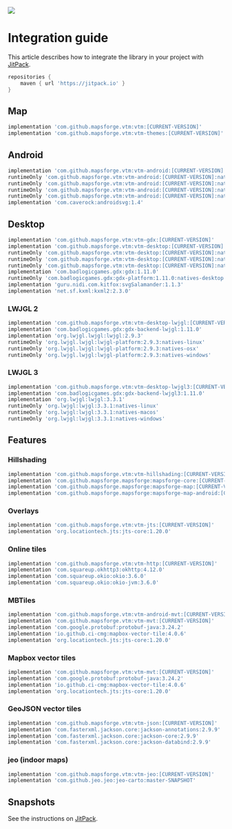 [![](https://jitpack.io/v/mapsforge/vtm.svg)](https://jitpack.io/#mapsforge/vtm)

# Integration guide

This article describes how to integrate the library in your project with [JitPack](https://jitpack.io/#mapsforge/vtm).

```groovy
repositories {
    maven { url 'https://jitpack.io' }
}
```

## Map

```groovy
implementation 'com.github.mapsforge.vtm:vtm:[CURRENT-VERSION]'
implementation 'com.github.mapsforge.vtm:vtm-themes:[CURRENT-VERSION]'
```

## Android

```groovy
implementation 'com.github.mapsforge.vtm:vtm-android:[CURRENT-VERSION]'
runtimeOnly 'com.github.mapsforge.vtm:vtm-android:[CURRENT-VERSION]:natives-armeabi-v7a'
runtimeOnly 'com.github.mapsforge.vtm:vtm-android:[CURRENT-VERSION]:natives-arm64-v8a'
runtimeOnly 'com.github.mapsforge.vtm:vtm-android:[CURRENT-VERSION]:natives-x86'
runtimeOnly 'com.github.mapsforge.vtm:vtm-android:[CURRENT-VERSION]:natives-x86_64'
implementation 'com.caverock:androidsvg:1.4'
```

## Desktop

```groovy
implementation 'com.github.mapsforge.vtm:vtm-gdx:[CURRENT-VERSION]'
implementation 'com.github.mapsforge.vtm:vtm-desktop:[CURRENT-VERSION]'
runtimeOnly 'com.github.mapsforge.vtm:vtm-desktop:[CURRENT-VERSION]:natives-linux'
runtimeOnly 'com.github.mapsforge.vtm:vtm-desktop:[CURRENT-VERSION]:natives-osx'
runtimeOnly 'com.github.mapsforge.vtm:vtm-desktop:[CURRENT-VERSION]:natives-windows'
implementation 'com.badlogicgames.gdx:gdx:1.11.0'
runtimeOnly 'com.badlogicgames.gdx:gdx-platform:1.11.0:natives-desktop'
implementation 'guru.nidi.com.kitfox:svgSalamander:1.1.3'
implementation 'net.sf.kxml:kxml2:2.3.0'
```

### LWJGL 2

```groovy
implementation 'com.github.mapsforge.vtm:vtm-desktop-lwjgl:[CURRENT-VERSION]'
implementation 'com.badlogicgames.gdx:gdx-backend-lwjgl:1.11.0'
implementation 'org.lwjgl.lwjgl:lwjgl:2.9.3'
runtimeOnly 'org.lwjgl.lwjgl:lwjgl-platform:2.9.3:natives-linux'
runtimeOnly 'org.lwjgl.lwjgl:lwjgl-platform:2.9.3:natives-osx'
runtimeOnly 'org.lwjgl.lwjgl:lwjgl-platform:2.9.3:natives-windows'
```

### LWJGL 3

```groovy
implementation 'com.github.mapsforge.vtm:vtm-desktop-lwjgl3:[CURRENT-VERSION]'
implementation 'com.badlogicgames.gdx:gdx-backend-lwjgl3:1.11.0'
implementation 'org.lwjgl:lwjgl:3.3.1'
runtimeOnly 'org.lwjgl:lwjgl:3.3.1:natives-linux'
runtimeOnly 'org.lwjgl:lwjgl:3.3.1:natives-macos'
runtimeOnly 'org.lwjgl:lwjgl:3.3.1:natives-windows'
```

## Features

### Hillshading

```groovy
implementation 'com.github.mapsforge.vtm:vtm-hillshading:[CURRENT-VERSION]'
implementation 'com.github.mapsforge.mapsforge:mapsforge-core:[CURRENT-VERSION]'
implementation 'com.github.mapsforge.mapsforge:mapsforge-map:[CURRENT-VERSION]'
implementation 'com.github.mapsforge.mapsforge:mapsforge-map-android:[CURRENT-VERSION]'
```

### Overlays

```groovy
implementation 'com.github.mapsforge.vtm:vtm-jts:[CURRENT-VERSION]'
implementation 'org.locationtech.jts:jts-core:1.20.0'
```

### Online tiles

```groovy
implementation 'com.github.mapsforge.vtm:vtm-http:[CURRENT-VERSION]'
implementation 'com.squareup.okhttp3:okhttp:4.12.0'
implementation 'com.squareup.okio:okio:3.6.0'
implementation 'com.squareup.okio:okio-jvm:3.6.0'
```

### MBTiles

```groovy
implementation 'com.github.mapsforge.vtm:vtm-android-mvt:[CURRENT-VERSION]'
implementation 'com.github.mapsforge.vtm:vtm-mvt:[CURRENT-VERSION]'
implementation 'com.google.protobuf:protobuf-java:3.24.2'
implementation 'io.github.ci-cmg:mapbox-vector-tile:4.0.6'
implementation 'org.locationtech.jts:jts-core:1.20.0'
```

### Mapbox vector tiles

```groovy
implementation 'com.github.mapsforge.vtm:vtm-mvt:[CURRENT-VERSION]'
implementation 'com.google.protobuf:protobuf-java:3.24.2'
implementation 'io.github.ci-cmg:mapbox-vector-tile:4.0.6'
implementation 'org.locationtech.jts:jts-core:1.20.0'
```

### GeoJSON vector tiles

```groovy
implementation 'com.github.mapsforge.vtm:vtm-json:[CURRENT-VERSION]'
implementation 'com.fasterxml.jackson.core:jackson-annotations:2.9.9'
implementation 'com.fasterxml.jackson.core:jackson-core:2.9.9'
implementation 'com.fasterxml.jackson.core:jackson-databind:2.9.9'
```

### jeo (indoor maps)

```groovy
implementation 'com.github.mapsforge.vtm:vtm-jeo:[CURRENT-VERSION]'
implementation 'com.github.jeo.jeo:jeo-carto:master-SNAPSHOT'
```

## Snapshots

See the instructions on  [JitPack](https://jitpack.io/#mapsforge/vtm).
